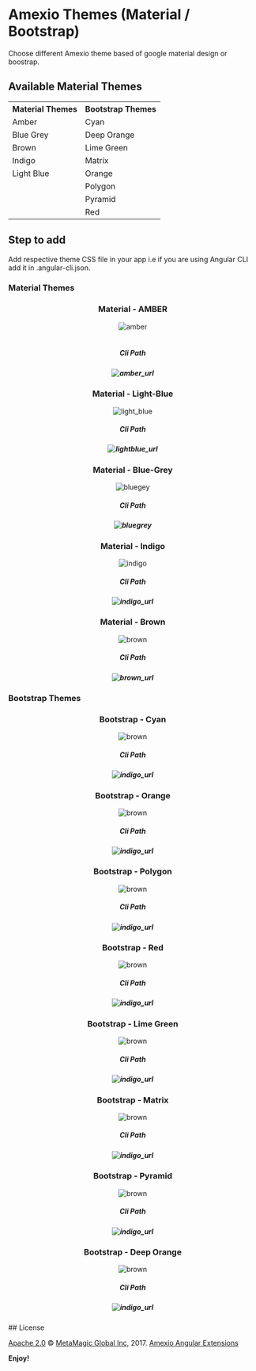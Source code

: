 # Amexio Themes (Material / Bootstrap)
Choose different Amexio theme based of google material design or boostrap.
## Available Material Themes

<table> <tr><th>Material Themes</th><th>Bootstrap Themes</th></tr><tr><td>Amber</td><td>Cyan</td></tr><tr><td>Blue Grey</td><td>Deep Orange</td></tr><tr><td>Brown</td><td>Lime Green</td></tr><tr><td>Indigo</td><td>Matrix</td></tr><tr><td>Light Blue</td><td>Orange</td></tr><tr><td></td><td>Polygon</td></tr><tr><td></td><td>Pyramid</td></tr><tr><td></td><td>Red</td></tr></table>

## Step to add 
Add respective theme CSS file in your app i.e if you are using Angular CLI add it in .angular-cli.json. 
<h3 align="left">Material Themes</h3>
<div align="center">
<h3> Material - AMBER </h3>
<img src="https://preview.ibb.co/ctarEQ/amber.png" alt="amber" border="0"><br><br>
    <h5 >Cli Path<h5>
   <img src="https://preview.ibb.co/jwkKqw/amber.png" alt="amber_url" border="0">
  </div>
  <div align="center">
<h3> Material - Light-Blue </h3>
<img src="https://preview.ibb.co/eVScok/light_blue.png" alt="light_blue" border="0"><br>
      <h5 >Cli Path<h5>
 <img src="https://preview.ibb.co/jwYaxb/light_blue.png" alt="lightblue_url" border="0">
  </div>
  <div align="center">
<h3> Material - Blue-Grey </h3> 
<img src="https://preview.ibb.co/dmk8uQ/bluegey.png" alt="bluegey" border="0"><br>
      <h5 >Cli Path<h5>
  <img src="https://preview.ibb.co/jKyNAw/bluegrey.png" alt="bluegrey" border="0">
  </div>
  <div align="center">
<h3> Material - Indigo </h3>
   
<img src="https://preview.ibb.co/jRbsM5/indigo.png" alt="indigo" border="0"><br>
 <h5 >Cli Path<h5>
 <img src="https://preview.ibb.co/kB9R3G/indigo.png" alt="indigo_url" border="0">
  </div>
  <div align="center">
<h3> Material - Brown </h3>

<img src="https://preview.ibb.co/eW0PZQ/brown.png" alt="brown" border="0"><br>
 <h5 >Cli Path<h5>
 <img src="https://preview.ibb.co/cbBHAw/brown.png" alt="brown_url" border="0">
  </div>
<h3 align="left">Bootstrap Themes </h3>
<div align="center">
    <h3> Bootstrap - Cyan </h3>
<img src="http://preview.ibb.co/d1NRAm/cyan.png" alt="brown" border="0"><br>
 <h5 >Cli Path<h5>
 <img src="http://preview.ibb.co/cdocGR/cyan_link.png" alt="indigo_url" border="0">
  </div>
 
<div align="center">
    <h3> Bootstrap - Orange </h3>
<img src="http://preview.ibb.co/msVcGR/orange.png" alt="brown" border="0"><br>
 <h5 >Cli Path<h5>
 <img src="http://preview.ibb.co/cgyuwR/orange_link.png" alt="indigo_url" border="0">
  </div>
<div align="center">
    <h3> Bootstrap - Polygon </h3>
<img src="http://preview.ibb.co/eimmAm/polygon.png" alt="brown" border="0"><br>
 <h5 >Cli Path<h5>
 <img src="http://preview.ibb.co/kn0zD6/polygon_link.png" alt="indigo_url" border="0">
  </div>
<div align="center">
    <h3> Bootstrap - Red </h3>
<img src="http://preview.ibb.co/mKBxGR/red.png" alt="brown" border="0"><br>
 <h5 >Cli Path<h5>
 <img src="http://preview.ibb.co/dQNqLm/red_link.png" alt="indigo_url" border="0">
  </div>
     <div align="center">
    <h3> Bootstrap - Lime Green </h3>
<img src="https://preview.ibb.co/hjTQxb/limegreen.png" alt="brown" border="0"><br>
 <h5 >Cli Path<h5>
 <img src="https://preview.ibb.co/g7g9qw/limegreen.png" alt="indigo_url" border="0">
  </div>
     <div align="center">
    <h3> Bootstrap - Matrix </h3>
<img src="https://preview.ibb.co/nj8VVw/matrix.png" alt="brown" border="0"><br>
 <h5 >Cli Path<h5>
 <img src="https://preview.ibb.co/i5Sccb/matrix.png" alt="indigo_url" border="0">
  </div>
     <div align="center">
    <h3> Bootstrap - Pyramid </h3>
<img src="https://preview.ibb.co/mHRCcb/pyramid.png" alt="brown" border="0"><br>
 <h5 >Cli Path<h5>
 <img src="https://preview.ibb.co/m6TiHb/pyramid.png" alt="indigo_url" border="0">
  </div>
      <div align="center">
    <h3> Bootstrap - Deep Orange </h3>
<img src="https://preview.ibb.co/b72eOG/deep_orange.png" alt="brown" border="0"><br>
 <h5 >Cli Path<h5>
 <img src="https://preview.ibb.co/ikq2Aw/deeporange.png" alt="indigo_url" border="0">
  </div>
## License

[Apache 2.0](http://www.amexio.org/metamagic-showcase/license.html) © [MetaMagic Global Inc](http://www.metamagicglobal.com/), 2017. [Amexio Angular Extensions](http://www.amexio.tech)

**Enjoy!**
